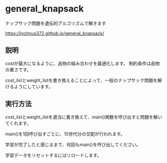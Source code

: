 # general_knapsack
ナップサック問題を遺伝的アルゴリズムで解きます

https://lychnus372.github.io/general_knapsack/

## 説明
costが最大になるように、品物の組み合わせを最適化します。
制約条件は品物の重さです。

cost_listとweight_listを書き換えることによって、一般のナップサック問題を解けるようにしています。

## 実行方法
cost_listとweight_listを適当に書き換えて、main()関数を呼び出すと問題を解いてくれます。

main()を1回呼び出すごとに、10世代分の交配が行われます。

学習が完了したと感じるまで、何回もmain()を呼び出してください。

学習データをリセットするにはリロードします。
